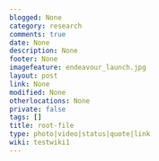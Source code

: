 ```yaml
---
blogged: None
category: research
comments: true
date: None
description: None
footer: None
imagefeature: endeavour_launch.jpg
layout: post
link: None
modified: None
otherlocations: None
private: false
tags: []
title: root-file
type: photo|video|status|quote|link
wiki: testwiki1
---
```

<!--summary-->